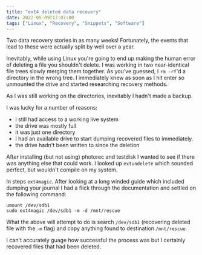 ```yaml
---
title: "ext4 deleted data recovery"
date: 2022-05-09T17:07:00
tags: ["Linux", "Recovery", "Snippets", "Software"]
---
```


Two data recovery stories in as many weeks! Fortunately, the events that lead to these were actually split by well over a year.

Inevitably, while using Linux you're going to end up making the human error of deleting a file you shouldn't delete. I was working in two near-identical file trees slowly merging them together. As you've guessed, I `rm -rf`'d a directory in the wrong tree. I immediately knew as soon as I hit enter so unmounted the drive and started researching recovery methods.

As I was still working on the directories, inevitably I hadn't made a backup.

I was lucky for a number of reasons:
* I still had access to a working live system
* the drive was mostly full
* it was just one directory
* I had an available drive to start dumping recovered files to immediately.
* the drive hadn't been written to since the deletion


After installing (but not using) photorec and testdisk I wanted to see if there was anything else that could work. I looked up `extundelete` which sounded perfect, but wouldn't compile on my system.

In steps `ext4magic`. After looking at a long winded guide which included dumping your journal I had a flick through the documentation and settled on the following command:

```
umount /dev/sdb1
sudo ext4magic /dev/sdb1 -m -d /mnt/rescue
```

What the above will attempt to do is search `/dev/sdb1` (recovering deleted file with the `-m` flag) and copy anything found to destination `/mnt/rescue`.

I can't accurately guage how successful the process was but I certainly recovered files that had been deleted.
